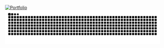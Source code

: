 [![Portfolio](https://img.shields.io/badge/Visit%20Portfolio-%23FF0080%20to%20%237928CA?style=for-the-badge&logo=vercel&logoColor=white)](https://akash-devx.vercel.app/)
![GitHub Snake Animation](https://raw.githubusercontent.com/AKASH-DEV-23/AKASH-DEV-23/output/github-contribution-snake-dark.svg)

